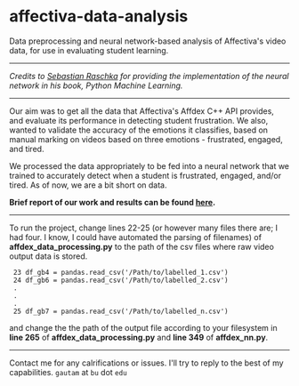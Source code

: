 # affectiva-data-analysis
Data preprocessing and neural network-based analysis of Affectiva's video data, for use in evaluating student learning.

----

*Credits to [Sebastian Raschka](https://github.com/rasbt/python-machine-learning-book/tree/master/code/ch12) for providing the implementation of the neural network in his book, Python Machine Learning.*

-----

Our aim was to get all the data that Affectiva's Affdex C++ API provides, and evaluate its performance in detecting student frustration. We also, wanted to validate the accuracy of the emotions it classifies, based on manual marking on videos based on three emotions - frustrated, engaged, and tired.

We processed the data appropriately to be fed into a neural network that we trained to accurately detect when a student is frustrated, engaged, and/or tired. As of now, we are a bit short on data.

**Brief report of our work and results can be found [here](http://cs-people.bu.edu/gautam/cs585/p3/).**

----

To run the project, change lines 22-25 (or however many files there are; I had four. I know, I could have automated the parsing of filenames) of **affdex_data_processing.py** to the path of the csv files where raw video output data is stored.

```df_gb1 = pandas.read_csv('/Path/to/labelled_0.csv')
 23 df_gb4 = pandas.read_csv('/Path/to/labelled_1.csv')
 24 df_gb6 = pandas.read_csv('/Path/to/labelled_2.csv')
 .
 .
 .
 25 df_gb7 = pandas.read_csv('/Path/to/labelled_n.csv')
 ```

and change the the path of the output file according to your filesystem in **line 265** of **affdex_data_processing.py** and **line 349** of **affdex_nn.py**.

----

Contact me for any calrifications or issues. I'll try to reply to the best of my capabilities. `gautam` at `bu` dot `edu`
